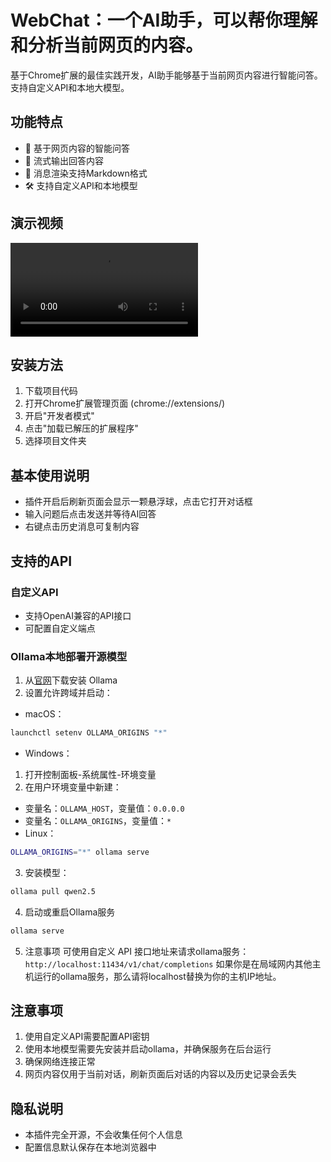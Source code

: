 # WebChat：一个AI助手，可以帮你理解和分析当前网页的内容。

基于Chrome扩展的最佳实践开发，AI助手能够基于当前网页内容进行智能问答。支持自定义API和本地大模型。

## 功能特点

- 🤖 基于网页内容的智能问答
- 💬 流式输出回答内容
- 📝 消息渲染支持Markdown格式
- 🛠️ 支持自定义API和本地模型

## 演示视频

<video controls src="https://github.com/Airmomo/WebChat/blob/main/static/WetChat-show.mp4" title="./static/WetChat-show.mp4"></video>

## 安装方法

1. 下载项目代码
2. 打开Chrome扩展管理页面 (chrome://extensions/)
3. 开启"开发者模式"
4. 点击"加载已解压的扩展程序"
5. 选择项目文件夹

## 基本使用说明

- 插件开启后刷新页面会显示一颗悬浮球，点击它打开对话框
- 输入问题后点击发送并等待AI回答
- 右键点击历史消息可复制内容

## 支持的API

### 自定义API
- 支持OpenAI兼容的API接口
- 可配置自定义端点

### Ollama本地部署开源模型
1. 从[官网](https://ollama.ai)下载安装 Ollama
2. 设置允许跨域并启动：
- macOS：
```bash
launchctl setenv OLLAMA_ORIGINS "*"
```
- Windows：
1. 打开控制面板-系统属性-环境变量
2. 在用户环境变量中新建：
- 变量名：`OLLAMA_HOST`，变量值：`0.0.0.0`
- 变量名：`OLLAMA_ORIGINS`，变量值：`*`
- Linux：
```bash
OLLAMA_ORIGINS="*" ollama serve
```
3. 安装模型：
```bash
ollama pull qwen2.5
```
4. 启动或重启Ollama服务
```bash
ollama serve
```
5. 注意事项
可使用自定义 API 接口地址来请求ollama服务：
`http://localhost:11434/v1/chat/completions` 
如果你是在局域网内其他主机运行的ollama服务，那么请将localhost替换为你的主机IP地址。

## 注意事项

1. 使用自定义API需要配置API密钥
2. 使用本地模型需要先安装并启动ollama，并确保服务在后台运行
3. 确保网络连接正常
4. 网页内容仅用于当前对话，刷新页面后对话的内容以及历史记录会丢失

## 隐私说明

- 本插件完全开源，不会收集任何个人信息
- 配置信息默认保存在本地浏览器中